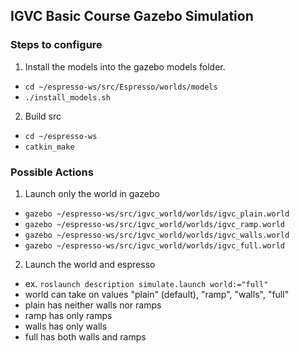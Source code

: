 ## IGVC Basic Course Gazebo Simulation

### Steps to configure
1. Install the models into the gazebo models folder.
 - `cd ~/espresso-ws/src/Espresso/worlds/models`
 - `./install_models.sh`
2. Build src
 - `cd ~/espresso-ws`
 - `catkin_make`

### Possible Actions
1. Launch only the world in gazebo
 - `gazebo ~/espresso-ws/src/igvc_world/worlds/igvc_plain.world`
 - `gazebo ~/espresso-ws/src/igvc_world/worlds/igvc_ramp.world`
 - `gazebo ~/espresso-ws/src/igvc_world/worlds/igvc_walls.world`
 - `gazebo ~/espresso-ws/src/igvc_world/worlds/igvc_full.world`
2. Launch the world and espresso
 - ex. `roslaunch description simulate.launch world:="full"`
 - world can take on values "plain" (default), "ramp", "walls", "full"
 - plain has neither walls nor ramps
 - ramp has only ramps
 - walls has only walls
 - full has both walls and ramps
